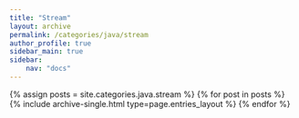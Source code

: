 ```yaml
---
title: "Stream"
layout: archive
permalink: /categories/java/stream
author_profile: true
sidebar_main: true
sidebar:
    nav: "docs"
---
```


{% assign posts = site.categories.java.stream %}
{% for post in posts %} {% include archive-single.html type=page.entries_layout %} {% endfor %}
